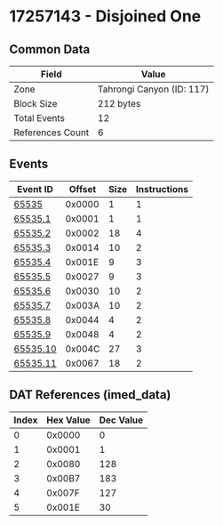 # 17257143 - Disjoined One

## Common Data

| Field            | Value                     |
|------------------|---------------------------|
| Zone             | Tahrongi Canyon (ID: 117) |
| Block Size       | 212 bytes                 |
| Total Events     | 12                        |
| References Count | 6                         |

## Events

| Event ID                  | Offset   |   Size |   Instructions |
|---------------------------|----------|--------|----------------|
| [65535](./65535.md)       | 0x0000   |      1 |              1 |
| [65535.1](./65535.1.md)   | 0x0001   |      1 |              1 |
| [65535.2](./65535.2.md)   | 0x0002   |     18 |              4 |
| [65535.3](./65535.3.md)   | 0x0014   |     10 |              2 |
| [65535.4](./65535.4.md)   | 0x001E   |      9 |              3 |
| [65535.5](./65535.5.md)   | 0x0027   |      9 |              3 |
| [65535.6](./65535.6.md)   | 0x0030   |     10 |              2 |
| [65535.7](./65535.7.md)   | 0x003A   |     10 |              2 |
| [65535.8](./65535.8.md)   | 0x0044   |      4 |              2 |
| [65535.9](./65535.9.md)   | 0x0048   |      4 |              2 |
| [65535.10](./65535.10.md) | 0x004C   |     27 |              3 |
| [65535.11](./65535.11.md) | 0x0067   |     18 |              2 |

## DAT References (imed_data)

|   Index | Hex Value   |   Dec Value |
|---------|-------------|-------------|
|       0 | 0x0000      |           0 |
|       1 | 0x0001      |           1 |
|       2 | 0x0080      |         128 |
|       3 | 0x00B7      |         183 |
|       4 | 0x007F      |         127 |
|       5 | 0x001E      |          30 |
